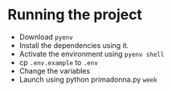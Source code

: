 # Running the project
 - Download `pyenv`
 - Install the dependencies using it.
 - Activate the environment using `pyenv shell`
 - cp `.env.example` to `.env`
 - Change the variables
 - Launch using python primadonna.py `week`
